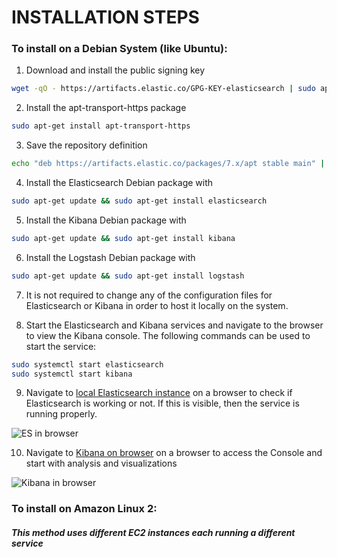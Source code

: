 # INSTALLATION STEPS

### To install on a Debian System (like Ubuntu):
1. Download and install the public signing key
```bash
wget -qO - https://artifacts.elastic.co/GPG-KEY-elasticsearch | sudo apt-key add -
```
2. Install the apt-transport-https package 
```bash
sudo apt-get install apt-transport-https
```
3. Save the repository definition
```bash
echo "deb https://artifacts.elastic.co/packages/7.x/apt stable main" | sudo tee /etc/apt/sources.list.d/elastic-7.x.list
```
4. Install the Elasticsearch Debian package with 
```bash
sudo apt-get update && sudo apt-get install elasticsearch
```
5. Install the Kibana Debian package with
```bash
sudo apt-get update && sudo apt-get install kibana
```
6. Install the Logstash Debian package with
```bash
sudo apt-get update && sudo apt-get install logstash
```
7. It is not required to change any of the configuration files for Elasticsearch or Kibana in order to host it locally on the system.

8. Start the Elasticsearch and Kibana services and navigate to the browser to view the Kibana console. The following commands can be used to start the service:
```bash
sudo systemctl start elasticsearch
sudo systemctl start kibana
```
9. Navigate to [local Elasticsearch instance](localhost:9200) on a browser to check if Elasticsearch is working or not. If this is visible, then the service is running properly.

![ES in browser](https://github.com/arinjay97/IIC-Internship/blob/master/screenshots/ES.jpg)

10. Navigate to [Kibana on browser](localhost:5601) on a browser to access the Console and start with analysis and visualizations

![Kibana in browser](https://github.com/arinjay97/IIC-Internship/blob/master/screenshots/Kibana.jpg)

### To install on Amazon Linux 2:
##### This method uses different EC2 instances each running a different service
